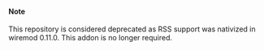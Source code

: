 #### Note
This repository is considered deprecated as RSS support was nativized in wiremod 0.11.0. This addon is no longer required.
